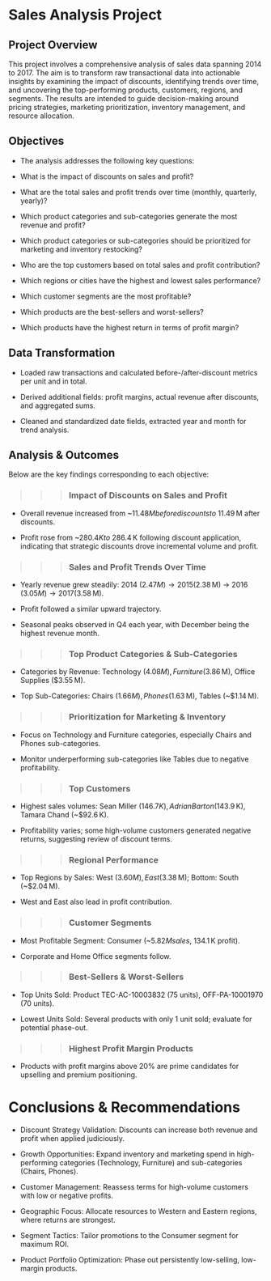 # Sales Analysis Project

## Project Overview

This project involves a comprehensive analysis of sales data spanning 2014 to 2017. The aim is to transform raw transactional data into actionable insights by examining the impact of discounts, identifying trends over time, and uncovering the top-performing products, customers, regions, and segments. The results are intended to guide decision-making around pricing strategies, marketing prioritization, inventory management, and resource allocation.

## Objectives

- The analysis addresses the following key questions:

- What is the impact of discounts on sales and profit?

- What are the total sales and profit trends over time (monthly, quarterly, yearly)?

- Which product categories and sub-categories generate the most revenue and profit?

- Which product categories or sub-categories should be prioritized for marketing and inventory restocking?

- Who are the top customers based on total sales and profit contribution?

- Which regions or cities have the highest and lowest sales performance?

- Which customer segments are the most profitable?

- Which products are the best-sellers and worst-sellers?

- Which products have the highest return in terms of profit margin?

## Data Transformation

- Loaded raw transactions and calculated before-/after-discount metrics per unit and in total.

- Derived additional fields: profit margins, actual revenue after discounts, and aggregated sums.

- Cleaned and standardized date fields, extracted year and month for trend analysis.

## Analysis & Outcomes

Below are the key findings corresponding to each objective:

>>> ### Impact of Discounts on Sales and Profit

- Overall revenue increased from ~$11.48 M before discounts to ~$11.49 M after discounts.

- Profit rose from ~$280.4 K to ~$286.4 K following discount application, indicating that strategic discounts drove incremental volume and profit.

>>> ### Sales and Profit Trends Over Time

- Yearly revenue grew steadily: 2014 ($2.47 M) → 2015 ($2.38 M) → 2016 ($3.05 M) → 2017 ($3.58 M).

- Profit followed a similar upward trajectory.

- Seasonal peaks observed in Q4 each year, with December being the highest revenue month.

>>> ### Top Product Categories & Sub-Categories

- Categories by Revenue: Technology ($4.08 M), Furniture ($3.86 M), Office Supplies ($3.55 M).

- Top Sub-Categories: Chairs ($1.66 M), Phones ($1.63 M), Tables (~$1.14 M).

>>> ### Prioritization for Marketing & Inventory

- Focus on Technology and Furniture categories, especially Chairs and Phones sub-categories.

- Monitor underperforming sub-categories like Tables due to negative profitability.

>>> ### Top Customers

- Highest sales volumes: Sean Miller ($146.7 K), Adrian Barton ($143.9 K), Tamara Chand (~$92.6 K).

- Profitability varies; some high-volume customers generated negative returns, suggesting review of discount terms.

>>> ### Regional Performance

- Top Regions by Sales: West ($3.60 M), East ($3.38 M); Bottom: South (~$2.04 M).

- West and East also lead in profit contribution.

>>> ### Customer Segments

- Most Profitable Segment: Consumer (~$5.82 M sales, ~$134.1 K profit).

- Corporate and Home Office segments follow.

>>> ### Best-Sellers & Worst-Sellers

- Top Units Sold: Product TEC-AC-10003832 (75 units), OFF-PA-10001970 (70 units).

- Lowest Units Sold: Several products with only 1 unit sold; evaluate for potential phase-out.

>>> ### Highest Profit Margin Products

- Products with profit margins above 20% are prime candidates for upselling and premium positioning.

# Conclusions & Recommendations

- Discount Strategy Validation: Discounts can increase both revenue and profit when applied judiciously.

- Growth Opportunities: Expand inventory and marketing spend in high-performing categories (Technology, Furniture) and sub-categories (Chairs, Phones).

- Customer Management: Reassess terms for high-volume customers with low or negative profits.

- Geographic Focus: Allocate resources to Western and Eastern regions, where returns are strongest.

- Segment Tactics: Tailor promotions to the Consumer segment for maximum ROI.

- Product Portfolio Optimization: Phase out persistently low-selling, low-margin products.


